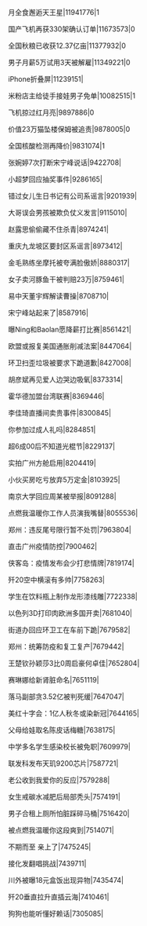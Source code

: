 月全食邂逅天王星|11941776|1

国产飞机再获330架确认订单|11673573|0

全国秋粮已收获12.37亿亩|11377932|0

男子月薪5万试用3天被解雇|11349221|0

iPhone折叠屏|11239151|

米粉店主给徒手接娃男子免单|10082515|1

飞机掠过红月亮|9897886|0

价值23万猫坠楼保姆被追责|9878005|0

全国核酸检测再降价|9831074|1

张婉婷7次打断宋宁峰说话|9422708|

小超梦回应抽奖事件|9286165|

错过女儿生日书记有公司系谣言|9201939|

大哥误会男孩被欺负仗义发言|9115010|

赵露思偷偷藏不住杀青|8974241|

重庆九龙坡区要封区系谣言|8973412|

金毛熟练坐摩托被夸满脸傲娇|8880317|

女子卖河豚鱼干被判赔23万|8759461|

易中天董宇辉解读曹操|8708710|

宋宁峰站起来了|8587916|

曝Ning和Baolan愿降薪打比赛|8561421|

欧盟或报复美国通胀削减法案|8447064|

环卫扫歪垃圾被要求下跪道歉|8427008|

胡彦斌再见爱人边哭边吸氧|8373314|

霍华德加盟台湾联赛|8369446|

李佳琦直播间卖贵事件|8300845|

你参加过成人礼吗|8284851|

超6成00后不知道光棍节|8229137|

实拍广州方舱启用|8204419|

小伙买房吃亏放弃5万定金|8103925|

南京大学回应周某被举报|8091288|

点燃我温暖你工作人员演我嘴替|8055536|

郑州：违反尾号限行暂不处罚|7963804|

直击广州疫情防控|7900462|

侠客岛：疫情发布会少打悲情牌|7819174|

歼20空中横滚有多帅|7758263|

学生在饮料瓶上制作龙形漆线雕|7722338|

以色列3D打印肉欧洲多国开卖|7681040|

街道办回应环卫工在车前下跪|7679582|

郑州：统筹防疫和复工复产|7679442|

王楚钦孙颖莎3比0周启豪何卓佳|7652804|

赛琳娜给新肾脏命名|7651119|

落马副部贪3.52亿被判死缓|7647047|

美红十字会：1亿人秋冬或染新冠|7644165|

父母给娃取名陈皮话梅糖|7638175|

中学多名学生感染校长被免职|7609979|

联发科发布天玑9200芯片|7587721|

老公收到我爱你的反应|7579288|

女生戒碳水减肥后局部秃头|7574191|

男子合租上厕所怕脏踩碎马桶|7516420|

被点燃我温暖你这段爽到|7514071|

不期而至 亲上了|7475245|

接化发翻唱挑战|7439711|

川外被曝18元盒饭出现异物|7435474|

歼20垂直拉升直插云海|7410461|

狗狗也能听懂好赖话|7305085|


